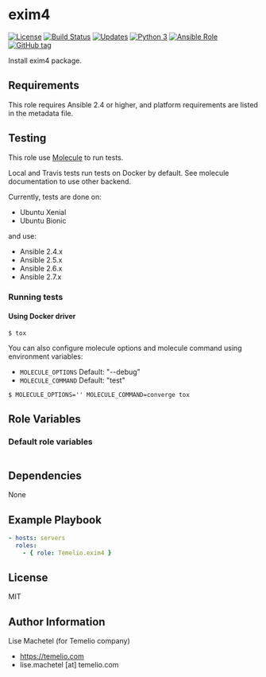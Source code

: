 # exim4

[![License](https://img.shields.io/badge/license-MIT%20License-brightgreen.svg)](https://opensource.org/licenses/MIT)
[![Build Status](https://travis-ci.com/Temelio/exim4.svg?branch=master)](https://travis-ci.org/Temelio/exim4)
[![Updates](https://pyup.io/repos/github/Temelio/exim4/shield.svg)](https://pyup.io/repos/github/Temelio/ansible-role-exim4/)
[![Python 3](https://pyup.io/repos/github/Temelio/ansible-role-exim4/python-3-shield.svg)](https://pyup.io/repos/github/Temelio/ansible-role-exim4/)
[![Ansible Role](https://img.shields.io/ansible/role/.svg)](https://galaxy.ansible.com/Temelio/exim4/)
[![GitHub tag](https://img.shields.io/github/tag/Temelio/ansible-role-exim4.svg)](https://github.com/Temelio/ansible-role-exim4/tags)


Install exim4 package.

## Requirements

This role requires Ansible 2.4 or higher,
and platform requirements are listed in the metadata file.

## Testing

This role use [Molecule](https://github.com/metacloud/molecule/) to run tests.

Local and Travis tests run tests on Docker by default.
See molecule documentation to use other backend.

Currently, tests are done on:
- Ubuntu Xenial
- Ubuntu Bionic

and use:
- Ansible 2.4.x
- Ansible 2.5.x
- Ansible 2.6.x
- Ansible 2.7.x

### Running tests

#### Using Docker driver

```
$ tox
```

You can also configure molecule options and molecule command using environment variables:
* `MOLECULE_OPTIONS` Default: "--debug"
* `MOLECULE_COMMAND` Default: "test"

```
$ MOLECULE_OPTIONS='' MOLECULE_COMMAND=converge tox
```

## Role Variables

### Default role variables

``` yaml
```

## Dependencies

None

## Example Playbook

``` yaml
- hosts: servers
  roles:
    - { role: Temelio.exim4 }
```

## License

MIT

## Author Information

Lise Machetel (for Temelio company)
- https://temelio.com
- lise.machetel [at] temelio.com
